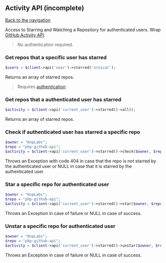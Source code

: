 ## Activity API (incomplete)
[Back to the navigation](index.md)

Access to Starring and Watching a Repository for authenticated users.
Wrap [GitHub Activity API](https://developer.github.com/v3/activity/).

> No authentication required.

### Get repos that a specific user has starred

```php
$users = $client->api('user')->starred('ornicar');
```

Returns an array of starred repos.

> Requires [authentication](security.md).

### Get repos that a authenticated user has starred

```php
$activity = $client->api('current_user')->starred()->all();
```
Returns an array of starred repos.

### Check if authenticated user has starred a specific repo

```php
$owner = "KnpLabs";
$repo = "php-github-api";
$activity = $client->api('current_user')->starred()->check($owner, $repo);
```
Throws an Exception with code 404 in case that the repo is not starred by the authenticated user or NULL in case that it is starred by the authenticated user.

### Star a specific repo for authenticated user

```php
$owner = "KnpLabs";
$repo = "php-github-api";
$activity = $client->api('current_user')->starred()->star($owner, $repo);
```
Throws an Exception in case of failure or NULL in case of success.

### Unstar a specific repo for authenticated user

```php
$owner = "KnpLabs";
$repo = "php-github-api";
$activity = $client->api('current_user')->starred()->unstar($owner, $repo);
```
Throws an Exception in case of failure or NULL in case of success.